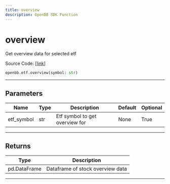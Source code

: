 ```yaml
---
title: overview
description: OpenBB SDK Function
---
```


# overview

Get overview data for selected etf

Source Code: [[link](https://github.com/OpenBB-finance/OpenBBTerminal/tree/main/openbb_terminal/etf/stockanalysis_model.py#L48)]

```python
openbb.etf.overview(symbol: str)
```

---

## Parameters

| Name | Type | Description | Default | Optional |
| ---- | ---- | ----------- | ------- | -------- |
| etf_symbol | str | Etf symbol to get overview for | None | True |


---

## Returns

| Type | Description |
| ---- | ----------- |
| pd.DataFrame | Dataframe of stock overview data |
---

